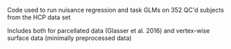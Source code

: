 Code used to run nuisance regression and task GLMs on 352 QC'd subjects from the HCP data set

Includes both for parcellated data (Glasser et al. 2016) and vertex-wise surface data (minimally preprocessed data)
